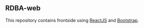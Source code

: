 ## RDBA-web

This repository contains frontside using <a href="https://reactjs.org/">ReactJS</a> and <a href="https://getbootstrap.com/">Bootstrap</a>.
